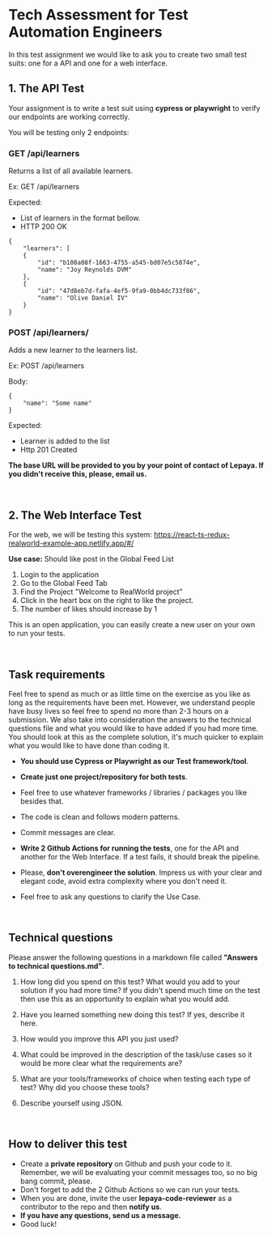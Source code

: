# Tech Assessment for Test Automation Engineers

In this test assignment we would like to ask you to create two small test suits: one for a API and one for a web interface.

## 1. The API Test

Your assignment is to write a test suit using **cypress or playwright** to verify our endpoints are working correctly.

You will be testing only 2 endpoints:

### GET /api/learners
Returns a list of all available learners.

Ex: GET /api/learners

Expected: 
- List of learners in the format bellow. 
- HTTP 200 OK
```
{
    "learners": [
    {
        "id": "b108a08f-1663-4755-a545-bd07e5c5074e",
        "name": "Joy Reynolds DVM"
    },
    {
        "id": "47d8eb7d-fafa-4ef5-9fa9-0bb4dc733f86",
        "name": "Olive Daniel IV"
    }
}
```

### POST /api/learners/
Adds a new learner to the learners list.

Ex: POST /api/learners

Body:
```
{
    "name": "Some name"
}
```
Expected:
- Learner is added to the list
- Http 201 Created


**The base URL will be provided to you by your point of contact of Lepaya. If you didn't receive this, please, email us.**

<br/>

## 2. The Web Interface Test

For the web, we will be testing this system: https://react-ts-redux-realworld-example-app.netlify.app/#/

**Use case:** Should like post in the Global Feed List
1. Login to the application
1. Go to the Global Feed Tab
1. Find the Project "Welcome to RealWorld project"
1. Click in the heart box on the right to like the project.
1. The number of likes should increase by 1
 
This is an open application, you can easily create a new user on your own to run your tests.

<br/>

## Task requirements

Feel free to spend as much or as little time on the exercise as you like as long as the requirements have been met. 
However, we understand people have busy lives so feel free to spend no more than 2-3 hours on a submission. 
We also take into consideration the answers to the technical questions file and what you would like to have added if you had more time. You should look at this as the complete solution, it's much quicker to explain what you would like to have done than coding it.

- **You should use Cypress or Playwright as our Test framework/tool**.

- **Create just one project/repository for both tests**.

- Feel free to use whatever frameworks / libraries / packages you like besides that.

- The code is clean and follows modern patterns.

- Commit messages are clear.

- **Write 2 Github Actions for running the tests**, one for the API and another for the Web Interface. If a test fails, it should break the pipeline.

- Please, **don't overengineer the solution**. Impress us with your clear and elegant code, avoid extra complexity where you don't need it.

- Feel free to ask any questions to clarify the Use Case.

<br/>

## Technical questions

Please answer the following questions in a markdown file called **"Answers to technical questions.md"**.

1. How long did you spend on this test? What would you add to your solution if you had more time? If you didn't spend much time on the test then use this as an opportunity to explain what you would add.

1. Have you learned something new doing this test? If yes, describe it here.

1. How would you improve this API you just used?

1. What could be improved in the description of the task/use cases so it would be more clear what the requirements are?

1. What are your tools/frameworks of choice when testing each type of test? Why did you choose these tools?

1. Describe yourself using JSON.

<br/>

## How to deliver this test

- Create a **private repository** on Github and push your code to it. Remember, we will be evaluating your commit messages too, so no big bang commit, please.
- Don't forget to add the 2 Github Actions so we can run your tests.
- When you are done, invite the user **lepaya-code-reviewer** as a contributor to the repo and then **notify us**.
- **If you have any questions, send us a message.**
- Good luck!
